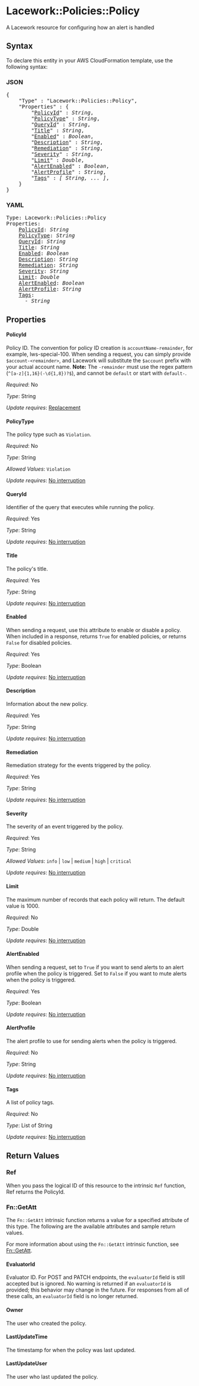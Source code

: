 # Lacework::Policies::Policy

A Lacework resource for configuring how an alert is handled

## Syntax

To declare this entity in your AWS CloudFormation template, use the following syntax:

### JSON

<pre>
{
    "Type" : "Lacework::Policies::Policy",
    "Properties" : {
        "<a href="#policyid" title="PolicyId">PolicyId</a>" : <i>String</i>,
        "<a href="#policytype" title="PolicyType">PolicyType</a>" : <i>String</i>,
        "<a href="#queryid" title="QueryId">QueryId</a>" : <i>String</i>,
        "<a href="#title" title="Title">Title</a>" : <i>String</i>,
        "<a href="#enabled" title="Enabled">Enabled</a>" : <i>Boolean</i>,
        "<a href="#description" title="Description">Description</a>" : <i>String</i>,
        "<a href="#remediation" title="Remediation">Remediation</a>" : <i>String</i>,
        "<a href="#severity" title="Severity">Severity</a>" : <i>String</i>,
        "<a href="#limit" title="Limit">Limit</a>" : <i>Double</i>,
        "<a href="#alertenabled" title="AlertEnabled">AlertEnabled</a>" : <i>Boolean</i>,
        "<a href="#alertprofile" title="AlertProfile">AlertProfile</a>" : <i>String</i>,
        "<a href="#tags" title="Tags">Tags</a>" : <i>[ String, ... ]</i>,
    }
}
</pre>

### YAML

<pre>
Type: Lacework::Policies::Policy
Properties:
    <a href="#policyid" title="PolicyId">PolicyId</a>: <i>String</i>
    <a href="#policytype" title="PolicyType">PolicyType</a>: <i>String</i>
    <a href="#queryid" title="QueryId">QueryId</a>: <i>String</i>
    <a href="#title" title="Title">Title</a>: <i>String</i>
    <a href="#enabled" title="Enabled">Enabled</a>: <i>Boolean</i>
    <a href="#description" title="Description">Description</a>: <i>String</i>
    <a href="#remediation" title="Remediation">Remediation</a>: <i>String</i>
    <a href="#severity" title="Severity">Severity</a>: <i>String</i>
    <a href="#limit" title="Limit">Limit</a>: <i>Double</i>
    <a href="#alertenabled" title="AlertEnabled">AlertEnabled</a>: <i>Boolean</i>
    <a href="#alertprofile" title="AlertProfile">AlertProfile</a>: <i>String</i>
    <a href="#tags" title="Tags">Tags</a>: <i>
      - String</i>
</pre>

## Properties

#### PolicyId

Policy ID. The convention for policy ID creation is `accountName-remainder`, for example, lws-special-100. When sending a request, you can simply provide `$account-<remainder>`, and Lacework will substitute the `$account` prefix with your actual account name. **Note:** The `-remainder` must use the regex pattern (`^[a-z]{1,16}(-\d{1,8})?$`), and cannot be `default` or start with `default-`.

_Required_: No

_Type_: String

_Update requires_: [Replacement](https://docs.aws.amazon.com/AWSCloudFormation/latest/UserGuide/using-cfn-updating-stacks-update-behaviors.html#update-replacement)

#### PolicyType

The policy type such as `Violation`.

_Required_: No

_Type_: String

_Allowed Values_: <code>Violation</code>

_Update requires_: [No interruption](https://docs.aws.amazon.com/AWSCloudFormation/latest/UserGuide/using-cfn-updating-stacks-update-behaviors.html#update-no-interrupt)

#### QueryId

Identifier of the query that executes while running the policy.

_Required_: Yes

_Type_: String

_Update requires_: [No interruption](https://docs.aws.amazon.com/AWSCloudFormation/latest/UserGuide/using-cfn-updating-stacks-update-behaviors.html#update-no-interrupt)

#### Title

The policy's title.

_Required_: Yes

_Type_: String

_Update requires_: [No interruption](https://docs.aws.amazon.com/AWSCloudFormation/latest/UserGuide/using-cfn-updating-stacks-update-behaviors.html#update-no-interrupt)

#### Enabled

When sending a request, use this attribute to enable or disable a policy. When included in a response, returns `True` for enabled policies, or returns `False` for disabled policies.

_Required_: Yes

_Type_: Boolean

_Update requires_: [No interruption](https://docs.aws.amazon.com/AWSCloudFormation/latest/UserGuide/using-cfn-updating-stacks-update-behaviors.html#update-no-interrupt)

#### Description

Information about the new policy.

_Required_: Yes

_Type_: String

_Update requires_: [No interruption](https://docs.aws.amazon.com/AWSCloudFormation/latest/UserGuide/using-cfn-updating-stacks-update-behaviors.html#update-no-interrupt)

#### Remediation

Remediation strategy for the events triggered by the policy.

_Required_: Yes

_Type_: String

_Update requires_: [No interruption](https://docs.aws.amazon.com/AWSCloudFormation/latest/UserGuide/using-cfn-updating-stacks-update-behaviors.html#update-no-interrupt)

#### Severity

The severity of an event triggered by the policy.

_Required_: Yes

_Type_: String

_Allowed Values_: <code>info</code> | <code>low</code> | <code>medium</code> | <code>high</code> | <code>critical</code>

_Update requires_: [No interruption](https://docs.aws.amazon.com/AWSCloudFormation/latest/UserGuide/using-cfn-updating-stacks-update-behaviors.html#update-no-interrupt)

#### Limit

The maximum number of records that each policy will return. The default value is 1000.

_Required_: No

_Type_: Double

_Update requires_: [No interruption](https://docs.aws.amazon.com/AWSCloudFormation/latest/UserGuide/using-cfn-updating-stacks-update-behaviors.html#update-no-interrupt)

#### AlertEnabled

When sending a request, set to `True` if you want to send alerts to an alert profile when the policy is triggered. Set to `False` if you want to mute alerts when the policy is triggered.

_Required_: Yes

_Type_: Boolean

_Update requires_: [No interruption](https://docs.aws.amazon.com/AWSCloudFormation/latest/UserGuide/using-cfn-updating-stacks-update-behaviors.html#update-no-interrupt)

#### AlertProfile

The alert profile to use for sending alerts when the policy is triggered.

_Required_: No

_Type_: String

_Update requires_: [No interruption](https://docs.aws.amazon.com/AWSCloudFormation/latest/UserGuide/using-cfn-updating-stacks-update-behaviors.html#update-no-interrupt)

#### Tags

A list of policy tags.

_Required_: No

_Type_: List of String

_Update requires_: [No interruption](https://docs.aws.amazon.com/AWSCloudFormation/latest/UserGuide/using-cfn-updating-stacks-update-behaviors.html#update-no-interrupt)

## Return Values

### Ref

When you pass the logical ID of this resource to the intrinsic `Ref` function, Ref returns the PolicyId.

### Fn::GetAtt

The `Fn::GetAtt` intrinsic function returns a value for a specified attribute of this type. The following are the available attributes and sample return values.

For more information about using the `Fn::GetAtt` intrinsic function, see [Fn::GetAtt](https://docs.aws.amazon.com/AWSCloudFormation/latest/UserGuide/intrinsic-function-reference-getatt.html).

#### EvaluatorId

Evaluator ID. For POST and PATCH endpoints, the `evaluatorId` field is still accepted but is ignored. No warning is returned if an `evaluatorId` is provided; this behavior may change in the future. For responses from all of these calls, an `evaluatorId` field is no longer returned.

#### Owner

The user who created the policy.

#### LastUpdateTime

The timestamp for when the policy was last updated.

#### LastUpdateUser

The user who last updated the policy.

